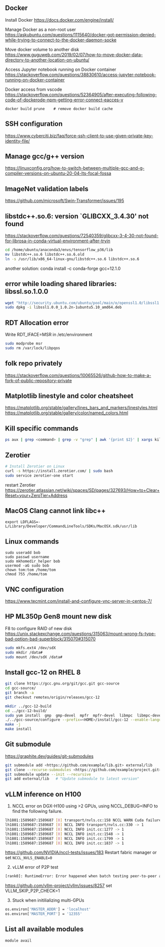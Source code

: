 ## Docker
Install Docker 
https://docs.docker.com/engine/install/

Manage Docker as a non-root user
https://askubuntu.com/questions/1115640/docker-got-permission-denied-while-trying-to-connect-to-the-docker-daemon-socke

Move docker volume to another disk
https://www.guguweb.com/2019/02/07/how-to-move-docker-data-directory-to-another-location-on-ubuntu/

Access Jupyter notebook running on Docker container
https://stackoverflow.com/questions/38830610/access-jupyter-notebook-running-on-docker-container

Docker access from vscode
https://stackoverflow.com/questions/52364905/after-executing-following-code-of-dockerode-npm-getting-error-connect-eacces-v
```
docker build prune    # remove docker build cache
```
## SSH configuration
https://www.cyberciti.biz/faq/force-ssh-client-to-use-given-private-key-identity-file/

## Manage gcc/g++ version
https://linuxconfig.org/how-to-switch-between-multiple-gcc-and-g-compiler-versions-on-ubuntu-20-04-lts-focal-fossa

## ImageNet validation labels
https://github.com/microsoft/Swin-Transformer/issues/195

## libstdc++.so.6: version `GLIBCXX_3.4.30' not found
https://stackoverflow.com/questions/72540359/glibcxx-3-4-30-not-found-for-librosa-in-conda-virtual-environment-after-tryin
```bash
cd /home/ubuntu/anaconda3/envs/tensorflow_p36/lib
mv libstdc++.so.6 libstdc++.so.6.old
ln -s /usr/lib/x86_64-linux-gnu/libstdc++.so.6 libstdc++.so.6
```
another solution: conda install -c conda-forge gcc=12.1.0

## error while loading shared libraries: libssl.so.1.0.0
```bash
wget "http://security.ubuntu.com/ubuntu/pool/main/o/openssl1.0/libssl1.0.0_1.0.2n-1ubuntu5.10_amd64.deb"
sudo dpkg -i libssl1.0.0_1.0.2n-1ubuntu5.10_amd64.deb
```

## RDT Allocation error
Write RDT_IFACE=MSR in /etc/environment
```bash
sudo modprobe msr
sudo rm /var/lock/libpqos
```

## folk repo privately
https://stackoverflow.com/questions/10065526/github-how-to-make-a-fork-of-public-repository-private

## Matplotlib linestyle and color cheatsheet
https://matplotlib.org/stable/gallery/lines_bars_and_markers/linestyles.html
https://matplotlib.org/stable/gallery/color/named_colors.html

## Kill specific commands
```bash
ps aux | grep <command> | grep -v "grep" | awk '{print $2}' | xargs kill
```

## Zerotier
```bash
# Install Zerotier on Linux
curl -s https://install.zerotier.com/ | sudo bash
sudo service zerotier-one start
```
restart Zerotier
https://zerotier.atlassian.net/wiki/spaces/SD/pages/327693/How+to+Clear+Reset+your+ZeroTier+Address

## MacOS Clang cannot link libc++
```
export LDFLAGS=-L/Library/Developer/CommandLineTools/SDKs/MacOSX.sdk/usr/lib
```

## Linux commands
```
sudo useradd bob
sudo passwd username
sudo mkhomedir_helper bob
usermod -aG sudo bob
chown tom:tom /home/tom
chmod 755 /home/tom
```

## VNC configuration
https://www.tecmint.com/install-and-configure-vnc-server-in-centos-7/

## HP ML350p Gen8 mount new disk
F8 to configure RAID of new disk
https://unix.stackexchange.com/questions/315063/mount-wrong-fs-type-bad-option-bad-superblock/315070#315070
```bash
sudo mkfs.ext4 /dev/sdX
sudo mkdir /data#
sudo mount /dev/sdX /data#
```

## Install gcc-12 on RHEL 8
```bash
git clone https://gcc.gnu.org/git/gcc.git gcc-source
cd gcc-source/
git branch -a
git checkout remotes/origin/releases/gcc-12

mkdir ../gcc-12-build
cd ../gcc-12-build/
sudo yum install  gmp  gmp-devel  mpfr  mpfr-devel  libmpc  libmpc-devel
./../gcc-source/configure --prefix=<HOME>/install/gcc-12 --enable-languages=c,c++
make -j
make install
```

## Git submodule
https://graphite.dev/guides/git-submodules
```bash
git submodule add <https://github.com/example/lib.git> external/lib
git clone --recurse-submodules <https://github.com/example/project.git>
git submodule update --init --recursive
git add external/lib   # "Update submodule to latest version"
```

## vLLM inference on H100 
1. NCCL error on DGX-H100 using >2 GPUs, using NCCL_DEBUG=INFO to find the following failure.
```bash
lh1801:1589687:1589687 [0] transport/nvls.cc:158 NCCL WARN Cuda failure 1 'invalid argument'
lh1801:1589687:1589687 [0] NCCL INFO transport/nvls.cc:330 -> 1
lh1801:1589687:1589687 [0] NCCL INFO init.cc:1277 -> 1
lh1801:1589687:1589687 [0] NCCL INFO init.cc:1548 -> 1
lh1801:1589687:1589687 [0] NCCL INFO init.cc:1799 -> 1
lh1801:1589687:1589687 [0] NCCL INFO init.cc:1837 -> 1
```
https://github.com/NVIDIA/nccl-tests/issues/183
Restart fabric manager or set `NCCL_NVLS_ENABLE=0`

2. vLLM error of P2P test
```bash
[rank0]: RuntimeError: Error happened when batch testing peer-to-peer access from (...)
```
https://github.com/vllm-project/vllm/issues/8257
set VLLM_SKIP_P2P_CHECK=1

3. Stuck when initilializing multi-GPUs
```bash
os.environ['MASTER_ADDR'] = 'localhost'
os.environ['MASTER_PORT'] = '12355' 
```

## List all available modules
`module avail`
